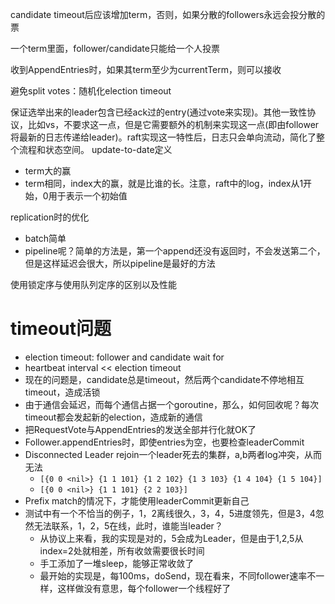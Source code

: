 candidate timeout后应该增加term，否则，如果分散的followers永远会投分散的票

一个term里面，follower/candidate只能给一个人投票

收到AppendEntries时，如果其term至少为currentTerm，则可以接收


避免split votes：随机化election timeout

保证选举出来的leader包含已经ack过的entry(通过vote来实现)。其他一致性协议，比如vs，不要求这一点，但是它需要额外的机制来实现这一点(即由follower将最新的日志传递给leader)。raft实现这一特性后，日志只会单向流动，简化了整个流程和状态空间。
update-to-date定义
+ term大的赢
+ term相同，index大的赢，就是比谁的长。注意，raft中的log，index从1开始，0用于表示一个初始值

replication时的优化
+ batch简单
+ pipeline呢？简单的方法是，第一个append还没有返回时，不会发送第二个，但是这样延迟会很大，所以pipeline是最好的方法

使用锁定序与使用队列定序的区别以及性能

# timeout问题
+ election timeout: follower and candidate wait for
+ heartbeat interval << election timeout
+ 现在的问题是，candidate总是timeout，然后两个candidate不停地相互timeout，造成活锁
+ 由于通信会延迟，而每个通信占据一个goroutine，那么，如何回收呢？每次timeout都会发起新的election，造成新的通信
+ 把RequestVote与AppendEntries的发送全部并行化就OK了
+ Follower.appendEntries时，即使entries为空，也要检查leaderCommit
+ Disconnected Leader rejoin一个leader死去的集群，a,b两者log冲突，从而无法
    + `[{0 0 <nil>} {1 1 101} {1 2 102} {1 3 103} {1 4 104} {1 5 104}]`
    + `[{0 0 <nil>} {1 1 101} {2 2 103}]`
+ Prefix match的情况下，才能使用leaderCommit更新自己
+ 测试中有一个不恰当的例子，1，2离线很久，3，4，5进度领先，但是3，4忽然无法联系，1，2，5在线，此时，谁能当leader？
    + 从协议上来看，我的实现是对的，5会成为Leader，但是由于1,2,5从index=2处就相差，所有收敛需要很长时间
    + 手工添加了一堆sleep，能够正常收敛了
    + 最开始的实现是，每100ms，doSend，现在看来，不同follower速率不一样，这样做没有意思，每个follower一个线程好了
